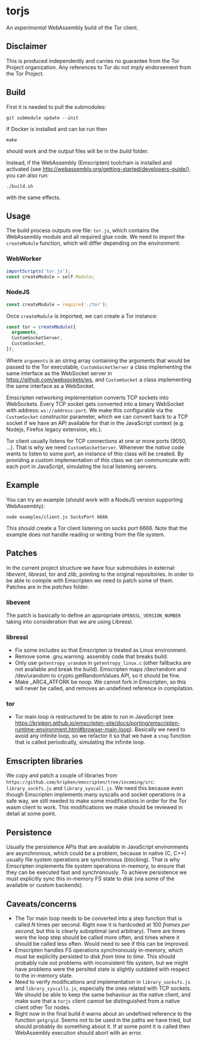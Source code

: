 # torjs

An *experimental* WebAssembly build of the Tor client.

## Disclaimer

This is produced independently and carries no guarantee from the Tor Project organization. Any references to Tor do not imply endorsement from the Tor Project.

## Build
First it is needed to pull the submodules:
```
git submodule update --init
```
If Docker is installed and can be run then
```
make
```
should work and the output files will be in the *build* folder.

Instead, if the WebAssembly (Emscripten) toolchain is installed and activated (see http://webassembly.org/getting-started/developers-guide/), you can also run:

```
./build.sh
```
with the same effects.

## Usage

The build process outputs one file: ```tor.js```, which contains the WebAssembly module and all required glue code. We need to import the ```createModule``` function, which will differ depending on the environment:

### WebWorker
```js
importScripts('tor.js');
const createModule = self.Module;
```

### NodeJS
```js
const createModule = require('./tor');
```

Once ```createModule``` is imported, we can create a Tor instance:

```js
const tor = createModule({
  arguments,
  CustomSocketServer,
  CustomSocket,
});
```

Where ```arguments``` is an string array containing the arguments that would be passed to the Tor executable, ```CustomSocketServer``` a class implementing the same interface as the WebSocket server in https://github.com/websockets/ws, and ```CustomSocket``` a class implementing the same interface as a WebSocket.

Emscripten networking implementation converts TCP sockets into WebSockets. Every TCP socket gets converted into a binary WebSocket with address: ```ws://address:port```. We make this configurable via the ```CustomSocket``` constructor parameter, which we can convert back to a TCP socket if we have an API available for that in the JavaScript context (e.g. Nodejs, Firefox legacy extension, etc.).

Tor client usually listens for TCP connections at one or more ports (9050, ...). That is why we need ```CustomSocketServer```. Whenever the *native* code wants to listen to some port, an instance of this class will be created. By providing a custom implementation of this class we can communicate with each port in JavaScript, simulating the local listening servers.
## Example

You can try an example (should work with a NodeJS version supporting WebAssembly):
```
node examples/client.js SocksPort 6666
```
This should create a Tor client listening on socks port 6666. Note that the example does not handle reading or writing from the file system.

## Patches

In the current project structure we have four submodules in external: *libevent*, *libressl*, *tor* and *zlib*, pointing to the original repositories. In order to be able to compile with Emscripten we need to patch some of them. Patches are in the *patches* folder.

### libevent

The patch is basically to define an appropriate ```OPENSSL_VERSION_NUMBER``` taking into consideration that we are using Libressl.

### libressl
* Fix some includes so that Emscripten is treated as Linux environment.
* Remove some .gnu.warning. assembly code that breaks build.
* Only use ```getentropy_urandom``` in ```getentropy_linux.c``` (other fallbacks are not available and break the build). Emscripten maps /dev/random and /dev/urandom to crypto.getRandomValues API, so it should be fine.
* Make _ARC4_ATFORK be noop. We cannot fork in Emscripten, so this will never be called, and removes an undefined reference in compilation.
### tor
* Tor main loop is restructured to be able to run in JavaScript (see https://kripken.github.io/emscripten-site/docs/porting/emscripten-runtime-environment.html#browser-main-loop). Basically we need to avoid any infinite loop, so we refactor it so that we have a ```step``` function that is called periodically, simulating the infinite loop.

## Emscripten libraries

We copy and patch a couple of libraries from ```https://github.com/kripken/emscripten/tree/incoming/src```: ```library_sockfs.js``` and ```library_syscall.js```. We need this because even though Emscripten implements many syscalls and socket operations in a safe way, we still needed to make some modifications in order for the Tor wasm client to work. This modifications we make should be reviewed in detail at some point.

## Persistence
Usually the persistence APIs that are available in JavaScript environments are asynchronous, which could be a problem, because in native (C, C++) usually file system operations are synchronous (blocking). That is why Emscripten implements file system operations in-memory, to ensure that they can be executed fast and synchronously. To achieve persistence we must explicitly sync this in-memory FS state to disk (via some of the available or custom backends).

## Caveats/concerns

* The Tor main loop needs to be converted into a step function that is called *N* times per second. Right now it is hardcoded at 100 *frames per second*, but this is clearly suboptimal (and arbitrary). There are times were the loop step should be called more often, and times where it should be called less often. Would need to see if this can be improved.
* Emscripten handles FS operations synchronously in-memory, which must be explicitly persisted to disk *from time to time*. This should probably rule out problems with inconsistent file system, but we might have problems were the persited state is slightly outdated with respect to the in-memory state.
* Need to verify modifications and implementation in ```library_socksfs.js``` and ```library_syscalls.js```, especially the ones related with TCP sockets. We should be able to keep the same behaviour as the native client, and make sure that a ```torjs``` client cannot be distinguished from a native client other Tor nodes.
* Right now in the final build it warns about an undefined reference to the function ```getgrgid```. Seems not to be used in the paths we have tried, but should probably do something about it. If at some point it is called then WebAssembly execution should abort with an error.
